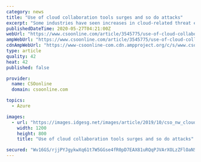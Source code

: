 ```yaml
---
category: news
title: "Use of cloud collaboration tools surges and so do attacks"
excerpt: "Some industries have seen increases in cloud-related threat events rise as much as 1,350% since the COVID-19 crisis began."
publishedDateTime: 2020-05-27T04:21:00Z
webUrl: "https://www.csoonline.com/article/3545775/use-of-cloud-collaboration-tools-surges-and-so-do-the-attacks-report-shows.html"
ampWebUrl: "https://www.csoonline.com/article/3545775/use-of-cloud-collaboration-tools-surges-and-so-do-the-attacks-report-shows.amp.html"
cdnAmpWebUrl: "https://www-csoonline-com.cdn.ampproject.org/c/s/www.csoonline.com/article/3545775/use-of-cloud-collaboration-tools-surges-and-so-do-the-attacks-report-shows.amp.html"
type: article
quality: 42
heat: 42
published: false

provider:
  name: CSOonline
  domain: csoonline.com

topics:
  - Azure

images:
  - url: "https://images.idgesg.net/images/article/2019/10/cso_nw_cloud_security_threats_lightning_strikes_a_digital_landscape_via_binary_clouds_by_robertiez_gettyimages-948430634-100813542-large.jpg"
    width: 1200
    height: 800
    title: "Use of cloud collaboration tools surges and so do attacks"

secured: "Wv16GS/rjjPYJgykwXq61t7W5GGse4fR0pD7EAX81uRQqPJVArXOLzZFlOaNSGJVy/J7V1Qb0o7q4rLC72z+EDTLpRj2Zvq7jCZKDJo/sESJ23NDfuEjlfQ61Fq9pnnw4y8goHx+cdMcsWIK+I128tivRLT06GjSN8FKiCzrlQ4tcUIM1Zs3cVet0rBcF4aIEsGLRrnEs/uxJx75HNPHIoURRflZy+xITZMrHUKQp/xBzGBK6AV8W1aKvR1JbdkEDv+XvsNg9HwyxJxEEjMx9DkcgRt3/7IeAbIKUwLdQBwx/fdq49AXj9Ji4AS8gvor;UzGeEiXzzbk454vmxOg4iw=="
---
```



